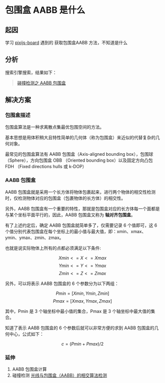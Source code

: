 # 包围盒 AABB 是什么

## 起因

学习 [pixijs-board](https://github.com/HYCS09/pixijs-noteboard.git) 遇到的 获取包围盒AABB 方法，不知道是什么

## 分析

搜索引擎搜索，结果如下：

> [碰撞检测之 AABB 包围盒](https://blog.csdn.net/weixin_43022263/article/details/108550538)

## 解决方案

### 包围盒描述

包围盒算法是一种求离散点集最优包围空间的方法。

基本思想是用体积稍大且特性简单的几何体（称为包围盒）来近似的代替复杂的几何对象。

最常见的包围盒算法有 AABB 包围盒（Axis-aligned bounding box），包围球 （Sphere），方向包围盒 OBB （Oriented bounding box）以及固定方向凸包 FDH （Fixed directions hulls 或 k-DOP）


### AABB 包围盒

AABB 包围盒就是采用一个长方体将物体包裹起来，进行两个物体的相交性检测时，仅检测物体对应的包围盒（包裹物体的长方体）的相交性。

另外，AABB 包围盒有一个重要的特性，那就是包围盒对应的长方体每一个面都是与某个坐标平面平行的，因此，AABB 包围盒又称为 **轴对齐包围盒**。

有了上述约定后，确定 AABB 包围盒就简单多了，仅需要记录 6 个值即可，这 6 个值分别代表包围盒在每个坐标上的最小值与最大值，即：xmin、xmax、ymin、ymax、zmin、zmax。

也就是说实际物体上所有的点都必须满足以下条件:

$$ Xmin <= X <= Xmax $$
$$ Ymin <= Y <= Ymax $$
$$ Zmin <= Z <= Zmax $$


另外，可以将表示 AABB 包围盒的 6 个参数分为以下两组：

$$ Pmin = [Xmin, Ymin, Zmin] $$
$$ Pmax = [Xmax, Ymax, Zmax] $$

其中，Pmin 是 3 个轴坐标中最小值的集合，Pmax 是 3 个轴坐标中最大值的集合。

知道了表示 AABB 包围盒的 6 个参数后就可以非常方便的求到 AABB 包围盒的几何中心，公式如下：

$$ c = (Pmin + Pmax) / 2 $$


### 延伸

1. AABB 包围盒计算
2. 碰撞检测 [光线与包围盒（AABB）的相交算法检测](https://blog.csdn.net/u012325397/article/details/50807880)
